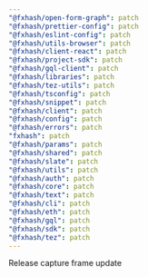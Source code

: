 ```yaml
---
"@fxhash/open-form-graph": patch
"@fxhash/prettier-config": patch
"@fxhash/eslint-config": patch
"@fxhash/utils-browser": patch
"@fxhash/client-react": patch
"@fxhash/project-sdk": patch
"@fxhash/gql-client": patch
"@fxhash/libraries": patch
"@fxhash/tez-utils": patch
"@fxhash/tsconfig": patch
"@fxhash/snippet": patch
"@fxhash/client": patch
"@fxhash/config": patch
"@fxhash/errors": patch
"fxhash": patch
"@fxhash/params": patch
"@fxhash/shared": patch
"@fxhash/slate": patch
"@fxhash/utils": patch
"@fxhash/auth": patch
"@fxhash/core": patch
"@fxhash/text": patch
"@fxhash/cli": patch
"@fxhash/eth": patch
"@fxhash/gql": patch
"@fxhash/sdk": patch
"@fxhash/tez": patch
---
```


Release capture frame update

